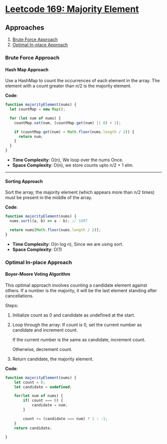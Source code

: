 # [Leetcode 169: Majority Element](https://leetcode.com/problems/majority-element/)

## Approaches

1. [Brute Force Approach](#brute-force-approach)
2. [Optimal In-place Approach](#optimal-in-place-approach)

### Brute Force Approach

#### Hash Map Approach

Use a HashMap to count the occurrences of each element in the array. The element with a count greater than n/2 is the majority element.

**Code**:

```javascript
function majorityElement(nums) {
  let countMap = new Map();

  for (let num of nums) {
    countMap.set(num, (countMap.get(num) || 0) + 1);

    if (countMap.get(num) > Math.floor(nums.length / 2)) {
      return num;
    }
  }
}
```

- **Time Complexity**: O(n), We loop over the nums Once.
- **Space Complexity**: O(n), we store counts upto n/2 + 1 elm.

---

#### Sorting Approach

Sort the array, the majority element (which appears more than n/2 times) must be present in the middle of the array.

**Code**:

```javascript
function majorityElement(nums) {
  nums.sort((a, b) => a - b); // SORT

  return nums[Math.floor(nums.length / 2)];
}
```
- **Time Complexity**: O(n log n), Since we are using sort.
- **Space Complexity**: O(1)



### Optimal In-place Approach

#### Boyer-Moore Voting Algorithm

This optimal approach involves counting a candidate element against others. If a number is the majority, it will be the last element standing after cancellations.

Steps:

1. Initialize count as 0 and candidate as undefined at the start.
2. Loop through the array:
    If count is 0, set the current number as candidate and increment count.

    If the current number is the same as candidate, increment count.

    Otherwise, decrement count.
3. Return candidate, the majority element.

**Code**:

```javascript
function majorityElement(nums) {
    let count = 0;
    let candidate = undefined;

    for(let num of nums) {
        if( count === 0) {
            candidate = num;
        }

        count += (candidate === num) ? 1 : -1;
    }
    return candidate;
    
}
```